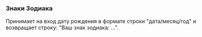 ### Знаки Зодиака

Принимает на вход дату рождения в формате строки "дата/месяц/год" и возвращает строку: "Ваш знак зодиака: ...".
